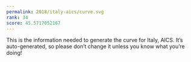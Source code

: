 ```yaml
---
permalink: 2018/italy-aics/curve.svg
rank: 34
score: 45.5717052167
---
```


This is the information needed to generate the curve for Italy, AICS. It’s
auto-generated, so please don’t change it unless you know what you’re
doing!
